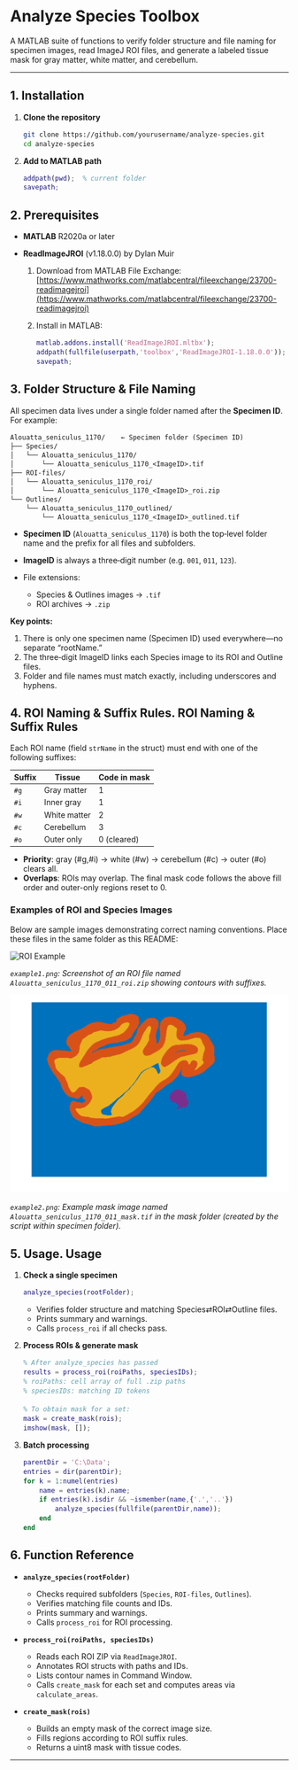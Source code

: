 # Analyze Species Toolbox

A MATLAB suite of functions to verify folder structure and file naming for specimen images, read ImageJ ROI files, and generate a labeled tissue mask for gray matter, white matter, and cerebellum.

---

## 1. Installation

1. **Clone the repository**

   ```bash
   git clone https://github.com/yourusername/analyze-species.git
   cd analyze-species
   ```
2. **Add to MATLAB path**

   ```matlab
   addpath(pwd);  % current folder
   savepath;
   ```

## 2. Prerequisites

* **MATLAB** R2020a or later
* **ReadImageJROI** (v1.18.0.0) by Dylan Muir

  1. Download from MATLAB File Exchange:
     [https://www.mathworks.com/matlabcentral/fileexchange/23700-readimagejroi](https://www.mathworks.com/matlabcentral/fileexchange/23700-readimagejroi)
  2. Install in MATLAB:

     ```matlab
     matlab.addons.install('ReadImageJROI.mltbx');
     addpath(fullfile(userpath,'toolbox','ReadImageJROI-1.18.0.0'));
     savepath;
     ```

## 3. Folder Structure & File Naming

All specimen data lives under a single folder named after the **Specimen ID**. For example:

```
Alouatta_seniculus_1170/    ← Specimen folder (Specimen ID)
├── Species/
│   └── Alouatta_seniculus_1170/
│       └── Alouatta_seniculus_1170_<ImageID>.tif
├── ROI-files/
│   └── Alouatta_seniculus_1170_roi/
│       └── Alouatta_seniculus_1170_<ImageID>_roi.zip
└── Outlines/
    └── Alouatta_seniculus_1170_outlined/
        └── Alouatta_seniculus_1170_<ImageID>_outlined.tif
```

* **Specimen ID** (`Alouatta_seniculus_1170`) is both the top‐level folder name and the prefix for all files and subfolders.
* **ImageID** is always a three‐digit number (e.g. `001`, `011`, `123`).
* File extensions:

  * Species & Outlines images → `.tif`
  * ROI archives            → `.zip`

**Key points:**

1. There is only one specimen name (Specimen ID) used everywhere—no separate “rootName.”
2. The three‐digit ImageID links each Species image to its ROI and Outline files.
3. Folder and file names must match exactly, including underscores and hyphens.

## 4. ROI Naming & Suffix Rules. ROI Naming & Suffix Rules

Each ROI name (field `strName` in the struct) must end with one of the following suffixes:

| Suffix | Tissue       | Code in mask |
| ------ | ------------ | ------------ |
| `#g`   | Gray matter  | 1            |
| `#i`   | Inner gray   | 1            |
| `#w`   | White matter | 2            |
| `#c`   | Cerebellum   | 3            |
| `#o`   | Outer only   | 0 (cleared)  |

* **Priority**: gray (#g,#i) → white (#w) → cerebellum (#c) → outer (#o) clears all.
* **Overlaps**: ROIs may overlap. The final mask code follows the above fill order and outer-only regions reset to 0.

### Examples of ROI and Species Images

Below are sample images demonstrating correct naming conventions. Place these files in the same folder as this README:

![ROI Example](example1.png)

*`example1.png`: Screenshot of an ROI file named `Alouatta_seniculus_1170_011_roi.zip` showing contours with suffixes.*

![Species Example](example2.png)

*`example2.png`: Example mask image named `Alouatta_seniculus_1170_011_mask.tif` in the mask folder (created by the script within specimen folder).*

## 5. Usage. Usage

1. **Check a single specimen**

   ```matlab
   analyze_species(rootFolder);
   ```

   * Verifies folder structure and matching Species⇄ROI⇄Outline files.
   * Prints summary and warnings.
   * Calls `process_roi` if all checks pass.

2. **Process ROIs & generate mask**

   ```matlab
   % After analyze_species has passed
   results = process_roi(roiPaths, speciesIDs);
   % roiPaths: cell array of full .zip paths
   % speciesIDs: matching ID tokens

   % To obtain mask for a set:
   mask = create_mask(rois);
   imshow(mask, []);
   ```

3. **Batch processing**

   ```matlab
   parentDir = 'C:\Data';
   entries = dir(parentDir);
   for k = 1:numel(entries)
       name = entries(k).name;
       if entries(k).isdir && ~ismember(name,{'.','..'})
           analyze_species(fullfile(parentDir,name));
       end
   end
   ```

## 6. Function Reference

* **`analyze_species(rootFolder)`**

  * Checks required subfolders (`Species`, `ROI-files`, `Outlines`).
  * Verifies matching file counts and IDs.
  * Prints summary and warnings.
  * Calls `process_roi` for ROI processing.

* **`process_roi(roiPaths, speciesIDs)`**

  * Reads each ROI ZIP via `ReadImageJROI`.
  * Annotates ROI structs with paths and IDs.
  * Lists contour names in Command Window.
  * Calls `create_mask` for each set and computes areas via `calculate_areas`.

* **`create_mask(rois)`**

  * Builds an empty mask of the correct image size.
  * Fills regions according to ROI suffix rules.
  * Returns a uint8 mask with tissue codes.

---
